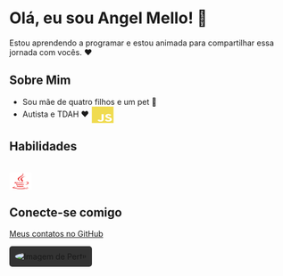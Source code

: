 # Olá, eu sou Angel Mello! 👋

Estou aprendendo a programar e estou animada para compartilhar essa jornada com vocês. ❤️

## Sobre Mim
- Sou mãe de quatro filhos e um pet 🐶
- Autista e TDAH ❤️    <img align="center" alt="JavaScript" height="30" width="40" src="https://raw.githubusercontent.com/devicons/devicon/master/icons/javascript/javascript-plain.svg">


## Habilidades
<div style="display: inline_block"><br>
    <img align="center" alt="Java" height="30" width="40" src="https://raw.githubusercontent.com/devicons/devicon/master/icons/java/java-plain.svg">
</div>

## Conecte-se comigo
[Meus contatos no GitHub](https://github.com/AngelMello)

<div style="background-color: #333; padding: 10px; border-radius: 5px; display: inline-block;">
    <img src="https://avatars.githubusercontent.com/u/84583196?s=400&u=9332cd9fc4fa32723d216e7a8cc6345fc96ba850&v=4" alt="Imagem de Perfil" style="border-radius: 50%; width: 100px; height: 100px;">
</div>
